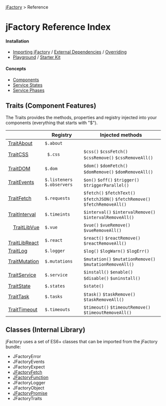 [jFactory](index.md) > Reference 

# jFactory Reference Index

#### Installation
* [Importing jFactory](ref-import.md) / [External Dependencies](ref-import.md#external-dependencies) / [Overriding](ref-import.md#overriding)
* [Playground](playground/README.md) /  [Starter Kit](https://github.com/jfactory-es/jfactory-starterkit)

#### Concepts

* [Components](ref-components.md)
* [Service States](TraitService-States.md)
* [Service Phases](TraitService-Phases.md)

## Traits (Component Features)

The Traits provides the methods, properties and registry injected into your components (everything that starts with "$"). 

|                                   | Registry     | Injected methods                                                     |
|-----------------------------------|--------------|----------------------------------------------------------------------|  
| [TraitAbout](TraitAbout.md)       | `$.about`    |                                                                      |
| [TraitCSS](TraitCSS.md)           |` $.css`      | `$css()` `$cssFetch()` `$cssRemove()` `$cssRemoveAll()`              |
| [TraitDOM](TraitDOM.md)           | `$.dom`      | `$dom()` `$domFetch()` `$domRemove()` `$domRemoveAll()`              |
| [TraitEvents](TraitEvents.md)     | `$.listeners` `$.observers` | `$on()` `$off()` `$trigger()` `$triggerParallel()`    |
| [TraitFetch](TraitFetch.md)       | `$.requests` | `$fetch()` `$fetchText()` `$fetchJSON()` `$fetchRemove()` `$fetchRemoveAll()` |
| [TraitInterval](TraitInterval.md) | `$.timeints` | `$interval()` `$intervalRemove()` `$intervalRemoveAll()`             |
| <img height="16" src="https://vuejs.org/images/logo.png">[TraitLibVue](TraitLibVue.md)     | `$.vue`      | `$vue()` `$vueRemove()` `$vueRemoveAll()`                            |
| <img height="16" src="https://upload.wikimedia.org/wikipedia/commons/a/a7/React-icon.svg">[TraitLibReact](TraitLibReact.md) | `$.react`    | `$react()` `$reactRemove()` `$reactRemoveAll()`                            |
| [TraitLog](TraitLog.md)           | `$.logger`   | `$log()` `$logWarn()` `$logErr()`                                    |
| [TraitMutation](TraitMutation.md) | `$.mutations`| `$mutation()` `$mutationRemove()` `$mutationRemoveAll()`             |
| [TraitService](TraitService.md)   | `$.service`  | `$install()` `$enable()` `$disable()` `$uninstall()`                 |
| [TraitState](TraitState.md)       | `$.states`   | `$state()`                                                           |
| [TraitTask](TraitTask.md)         | `$.tasks`    | `$task()` `$taskRemove()` `$taskRemoveAll()`                         |
| [TraitTimeout](TraitTimeout.md)   | `$.timeouts` | `$timeout()` `$timeoutRemove()` `$timeoutRemoveAll()`                |
 
## Classes (Internal Library)

jFactory uses a set of ES6+ classes that can be imported from the jFactory bundle:

* JFactoryError
* JFactoryEvents
* JFactoryExpect
* [JFactoryFetch](JFactoryFetch.md)
* [JFactoryFunction](JFactoryFunction.md)
* JFactoryLogger
* JFactoryObject
* [JFactoryPromise](JFactoryPromise.md)
* JFactoryTraits